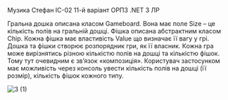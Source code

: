 Музика Стефан
ІС-02
11-й варіант
ОРПЗ .NET 3 ЛР

Гральна дошка описана класом Gameboard. Вона має поле Size – це кількість полів на гральній дошці.
Фішка описана абстрактним класом Chip. Кожна фішка має властивість Value що визначає її вагу у грі.
Дошка та фішки створює розпорядник гри, як її власник. Кожна гра може вирізнятись різною кількістю полів на дошці та кількістю фішок. Тому тут очевидним є зв’язок «композиція».
Користувач застосунком має можливість через консоль увести кількість полів на дошці (її розмір), кількість фішок кожного типу.

![3 (1)](https://user-images.githubusercontent.com/76735417/175928424-7fd2321d-388b-4358-a053-807bd2dd13c9.png)
